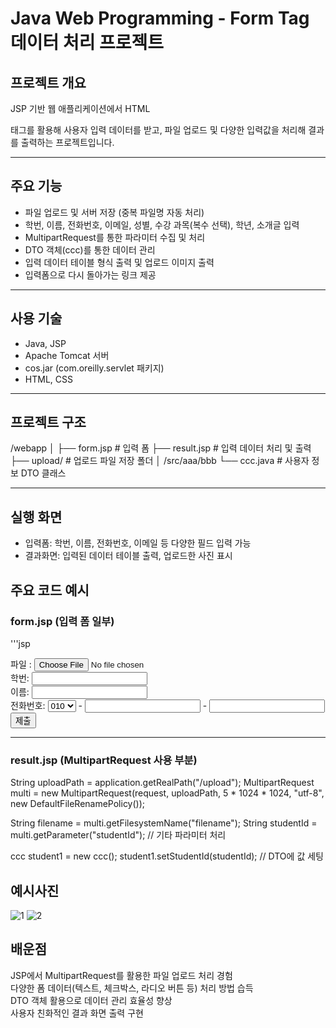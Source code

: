 # Java Web Programming - Form Tag 데이터 처리 프로젝트

## 프로젝트 개요
JSP 기반 웹 애플리케이션에서 HTML <form> 태그를 활용해 사용자 입력 데이터를 받고, 파일 업로드 및 다양한 입력값을 처리해 결과를 출력하는 프로젝트입니다.

---

## 주요 기능
- 파일 업로드 및 서버 저장 (중복 파일명 자동 처리)  
- 학번, 이름, 전화번호, 이메일, 성별, 수강 과목(복수 선택), 학년, 소개글 입력  
- MultipartRequest를 통한 파라미터 수집 및 처리  
- DTO 객체(ccc)를 통한 데이터 관리  
- 입력 데이터 테이블 형식 출력 및 업로드 이미지 출력  
- 입력폼으로 다시 돌아가는 링크 제공  

---

## 사용 기술
- Java, JSP  
- Apache Tomcat 서버  
- cos.jar (com.oreilly.servlet 패키지)  
- HTML, CSS  

---

## 프로젝트 구조
/webapp
│
├── form.jsp # 입력 폼
├── result.jsp # 입력 데이터 처리 및 출력
├── upload/ # 업로드 파일 저장 폴더
│
/src/aaa/bbb
└── ccc.java # 사용자 정보 DTO 클래스

---


## 실행 화면
- 입력폼: 학번, 이름, 전화번호, 이메일 등 다양한 필드 입력 가능
- 결과화면: 입력된 데이터 테이블 출력, 업로드한 사진 표시

## 주요 코드 예시

### form.jsp (입력 폼 일부)
'''jsp
<form action="result.jsp" method="post" enctype="multipart/form-data">
    파일 : <input type="file" name="filename"><br>
    학번: <input type="text" name="studentId"><br>
    이름: <input type="text" name="name"><br>
    전화번호: 
    <select name="phone1">
        <option value="010">010</option>
        <option value="011">011</option>
        <option value="02">02</option>
    </select> - 
    <input type="text" maxlength="4" name="phone2"> - 
    <input type="text" maxlength="4" name="phone3"><br>
    <!-- 기타 필드 생략 -->
    <input type="submit" value="제출">
</form>

---

### result.jsp (MultipartRequest 사용 부분)
String uploadPath = application.getRealPath("/upload");
MultipartRequest multi = new MultipartRequest(request, uploadPath, 5 * 1024 * 1024, "utf-8", new DefaultFileRenamePolicy());

String filename = multi.getFilesystemName("filename");
String studentId = multi.getParameter("studentId");
// 기타 파라미터 처리

ccc student1 = new ccc();
student1.setStudentId(studentId);
// DTO에 값 세팅


## 예시사진
![1](https://github.com/user-attachments/assets/64f24ac5-cc28-4091-8d41-ed8c34dbcd78)
![2](https://github.com/user-attachments/assets/0fd06b2d-8967-422b-9067-b7de78f64719)


## 배운점
JSP에서 MultipartRequest를 활용한 파일 업로드 처리 경험  
다양한 폼 데이터(텍스트, 체크박스, 라디오 버튼 등) 처리 방법 습득  
DTO 객체 활용으로 데이터 관리 효율성 향상  
사용자 친화적인 결과 화면 출력 구현  

